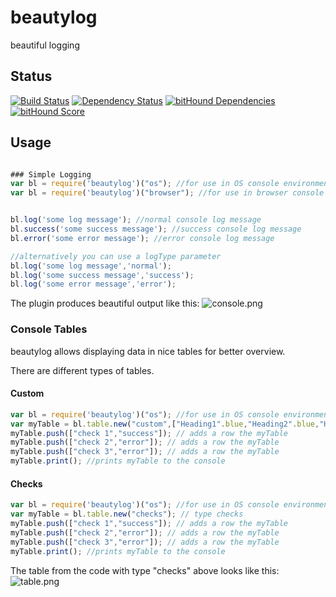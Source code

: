 # beautylog
beautiful logging

## Status
[![Build Status](https://travis-ci.org/pushrocks/beautylog.svg?branch=v0.0.9)](https://travis-ci.org/pushrocks/beautylog)
[![Dependency Status](https://david-dm.org/pushrocks/beautylog.svg)](https://david-dm.org/pushrocks/beautylog)
[![bitHound Dependencies](https://www.bithound.io/github/pushrocks/beautylog/badges/dependencies.svg)](https://www.bithound.io/github/pushrocks/beautylog/master/dependencies/npm)
[![bitHound Score](https://www.bithound.io/github/pushrocks/beautylog/badges/score.svg)](https://www.bithound.io/github/pushrocks/beautylog)

## Usage
```javascript

### Simple Logging
var bl = require('beautylog')("os"); //for use in OS console environment
var bl = require('beautylog')("browser"); //for use in browser console environment like Google Chrome


bl.log('some log message'); //normal console log message
bl.success('some success message'); //success console log message
bl.error('some error message'); //error console log message

//alternatively you can use a logType parameter
bl.log('some log message','normal');
bl.log('some success message','success');
bl.log('some error message','error');
```
The plugin produces beautiful output like this:
![console.png](https://mediaserve.lossless.digital/github.com/pushrocks/beautylog/console.png)

### Console Tables
beautylog allows displaying data in nice tables for better overview.

There are different types of tables.

#### Custom

```javascript
var bl = require('beautylog')("os"); //for use in OS console environment
var myTable = bl.table.new("custom",["Heading1".blue,"Heading2".blue,"Heading3".blue]); // type "custom"
myTable.push(["check 1","success"]); // adds a row the myTable
myTable.push(["check 2","error"]); // adds a row the myTable
myTable.push(["check 3","error"]); // adds a row the myTable
myTable.print(); //prints myTable to the console
```

#### Checks

```javascript
var bl = require('beautylog')("os"); //for use in OS console environment
var myTable = bl.table.new("checks"); // type checks
myTable.push(["check 1","success"]); // adds a row the myTable
myTable.push(["check 2","error"]); // adds a row the myTable
myTable.push(["check 3","error"]); // adds a row the myTable
myTable.print(); //prints myTable to the console
```

The table from the code with type "checks" above looks like this:
![table.png](https://mediaserve.lossless.digital/github.com/pushrocks/beautylog/table.png)